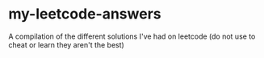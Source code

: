 # my-leetcode-answers
A compilation of the different solutions I've had on leetcode (do not use to cheat or learn they aren't the best) 
